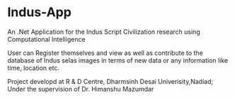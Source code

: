 # Indus-App
An .Net Application for the Indus Script Civilization research using Computational Intelligence

User can Register themselves and view as well as contribute to the database of Indus selas images in terms of new data or any information like time, location etc.

Project developd at R & D Centre, Dharmsinh Desai Univerisity,Nadiad;
Under the supervision of Dr. Himanshu Mazumdar
